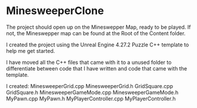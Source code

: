 # MinesweeperClone

The project should open up on the Mineswepper Map, ready to be played. If not, the Mineswepper map can be found at the Root of the Content folder. 

I created the project using the Unreal Engine 4.27.2 Puzzle C++ template to help me get started. 

I have moved all the C++ files that came with it to a unused folder to differentiate between code that I have written and code that came with the template. 

I created:
  MinesweeperGrid.cpp
  MinesweeperGrid.h
  GridSquare.cpp
  GridSquare.h
  MinesweeperGameMode.cpp
  MinesweeperGameMode.h
  MyPawn.cpp
  MyPawn.h
  MyPlayerController.cpp
  MyPlayerController.h
  
  
